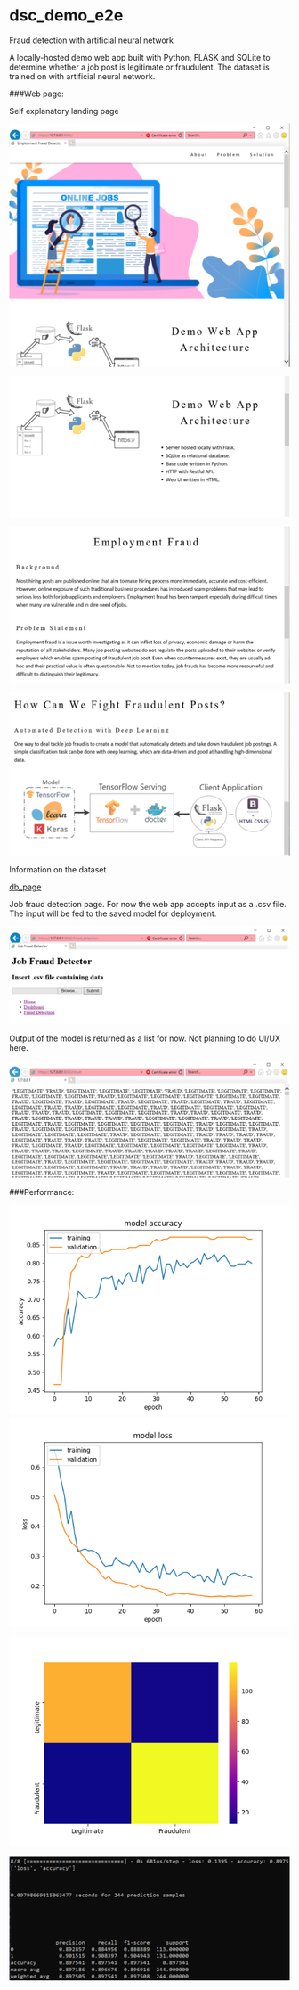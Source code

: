 # dsc_demo_e2e
Fraud detection with artificial neural network

A locally-hosted demo web app built with Python, FLASK and SQLite to determine whether a job post is legitimate or fraudulent. The dataset is trained on with artificial neural network. 

###Web page:

Self explanatory landing page

![Home_page1](figures/webapp_page1_1.PNG)

![Home_page2](figures/webapp_page1_2.PNG)

![Home_page3](figures/webapp_page1_3.PNG)

![Home_page4](figures/webapp_page1_4.PNG)

Information on the dataset

[db_page](figures/webapp_page2_1.PNG)

Job fraud detection page. For now the web app accepts input as a .csv file. The input will be fed to the saved model for deployment.

![jf_page1](figures/webapp_page3_1.PNG)

Output of the model is returned as a list for now. Not planning to do UI/UX here.

![jf_page2](figures/webapp_page3_2.PNG)

###Performance:

![Accuracy](figures/fraud_detection_mlp_accuracy.PNG) ![Loss](figures/fraud_detection_mlp_loss.PNG)

![Confusion](figures/fraud_detection_mlp_confusion.PNG)

![Result](figures/model_test_result.PNG)
